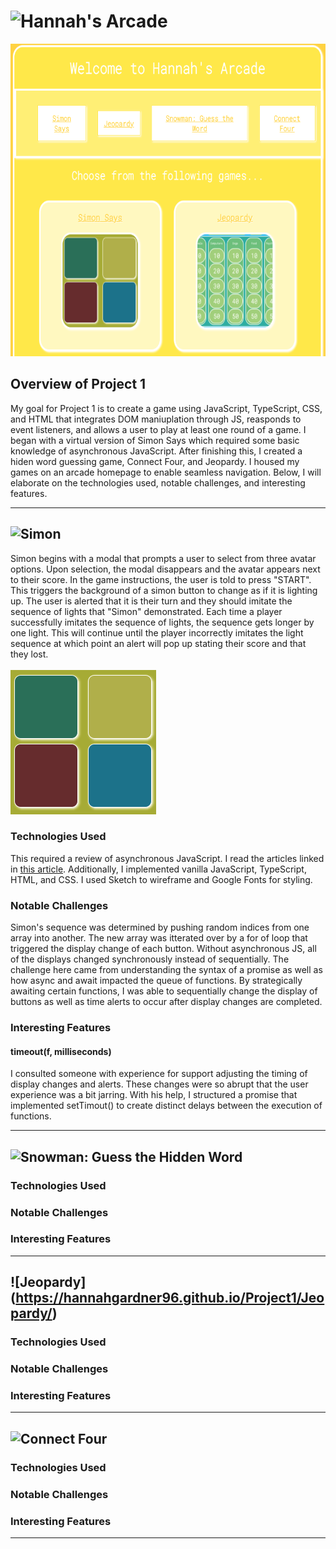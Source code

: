 # ![Hannah's Arcade](https://hannahgardner96.github.io/) <br>
<img src="homepageinterfaceimg.png" alt="homepage image" width="600" height="500" />

## Overview of Project 1 <br>
My goal for Project 1 is to create a game using JavaScript, TypeScript, CSS, and HTML that integrates DOM maniuplation through JS, reasponds to event listeners, and allows a user to play at least one round of a game. I began with a virtual version of Simon Says which required some basic knowledge of asynchronous JavaScript. After finishing this, I created a hiden word guessing game, Connect Four, and Jeopardy. I housed my games on an arcade homepage to enable seamless navigation. Below, I will elaborate on the technologies used, notable challenges, and interesting features. <br>

***

## ![Simon](https://hannahgardner96.github.io/Project1/Simon/) <br>
Simon begins with a modal that prompts a user to select from three avatar options. Upon selection, the modal disappears and the avatar appears next to their score. In the game instructions, the user is told to press "START". This triggers the background of a simon button to change as if it is lighting up. The user is alerted that it is their turn and they should imitate the sequence of lights that "Simon" demonstrated. Each time a player successfully imitates the sequence of lights, the sequence gets longer by one light. This will continue until the player incorrectly imitates the light sequence at which point an alert will pop up stating their score and that they lost. <br>
<br>
![Simon Interface](Project1/Simon/interfaceimg.png)

### Technologies Used <br>
This required a review of asynchronous JavaScript. I read the articles linked in [this article](https://developer.mozilla.org/en-US/docs/Learn/JavaScript/Asynchronous). Additionally, I implemented vanilla JavaScript, TypeScript, HTML, and CSS.  I used Sketch to wireframe and Google Fonts for styling. <br>

### Notable Challenges <br>
Simon's sequence was determined by pushing random indices from one array into another. The new array was itterated over by a for of loop that triggered the display change of each button. Without asynchronous JS, all of the displays changed synchronously instead of sequentially. The challenge here came from understanding the syntax of a promise as well as how async and await impacted the queue of functions. By strategically awaiting certain functions, I was able to sequentially change the display of buttons as well as time alerts to occur after display changes are completed. <br>

### Interesting Features <br>
#### timeout(f, milliseconds) <br>
I consulted someone with experience for support adjusting the timing of display changes and alerts. These changes were so abrupt that the user experience was a bit jarring. With his help, I structured a promise that implemented setTimout() to create distinct delays between the execution of functions. <br>

***

## ![Snowman: Guess the Hidden Word](https://hannahgardner96.github.io/Project1/Snowman/) <br>
### Technologies Used <br>
### Notable Challenges <br>
### Interesting Features <br>

***

## ![Jeopardy] (https://hannahgardner96.github.io/Project1/Jeopardy/) <br>
### Technologies Used <br>
### Notable Challenges <br>
### Interesting Features <br>

***

## ![Connect Four](https://hannahgardner96.github.io/Project1/ConnectFour/) <br>
### Technologies Used <br>
### Notable Challenges <br>
### Interesting Features <br>

***